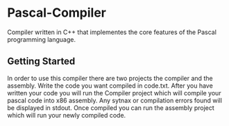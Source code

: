 # Pascal-Compiler
Compiler written in C++ that implementes the core features of the Pascal programming language.

## Getting Started
In order to use this compiler there are two projects the compiler and the assembly. Write the code you want compiled in code.txt. After you have written your code you will run the Compiler project which will compile your pascal code into x86 assembly. Any sytnax or compilation errors found will be displayed in stdout. Once compiled you can run the assembly project which will run your newly compiled code.

